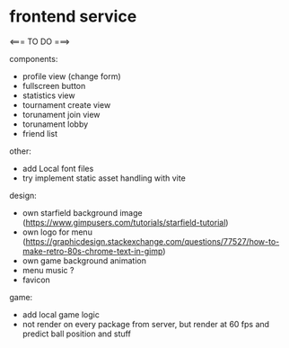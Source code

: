 # frontend service

<=== TO DO ===>

components:
- profile view (change form)
- fullscreen button
- statistics view
- tournament create view
- torunament join view
- torunament lobby
- friend list

other:
- add Local font files
- try implement static asset handling with vite

design:
- own starfield background image (https://www.gimpusers.com/tutorials/starfield-tutorial)
- own logo for menu (https://graphicdesign.stackexchange.com/questions/77527/how-to-make-retro-80s-chrome-text-in-gimp)
- own game background animation
- menu music ?
- favicon

game:
- add local game logic
- not render on every package from server, but render at 60 fps and predict ball position and stuff